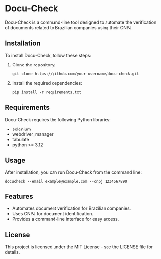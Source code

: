 # Docu-Check

Docu-Check is a command-line tool designed to automate the verification of documents related to Brazilian companies
using their CNPJ.

## Installation

To install Docu-Check, follow these steps:

1. Clone the repository:

   `git clone https://github.com/your-username/docu-check.git`

2. Install the required dependencies:

   `pip install -r requirements.txt`

## Requirements

Docu-Check requires the following Python libraries:

- selenium
- webdriver_manager
- tabulate
- python >= 3.12

## Usage

After installation, you can run Docu-Check from the command line:

`docucheck --email example@example.com --cnpj 1234567890`

## Features

- Automates document verification for Brazilian companies.
- Uses CNPJ for document identification.
- Provides a command-line interface for easy access.

## License

This project is licensed under the MIT License - see the LICENSE file for details.
